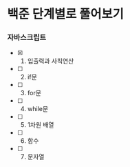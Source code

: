 # 백준 단계별로 풀어보기

### 자바스크립트

- [x] 1. 입출력과 사칙연산
- [ ] 2. if문
- [ ] 3. for문
- [ ] 4. while문
- [ ] 5. 1차원 배열
- [ ] 6. 함수
- [ ] 7. 문자열
